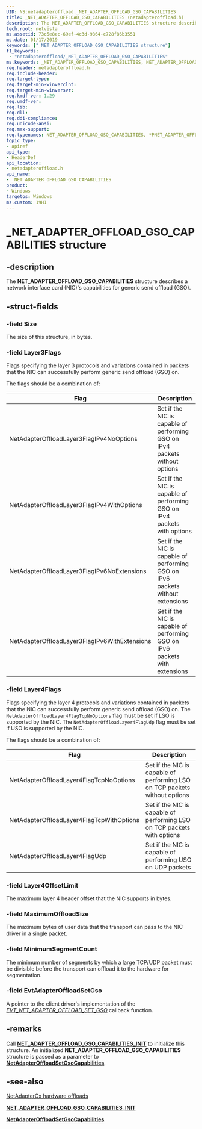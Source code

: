 ```yaml
---
UID: NS:netadapteroffload._NET_ADAPTER_OFFLOAD_GSO_CAPABILITIES
title: _NET_ADAPTER_OFFLOAD_GSO_CAPABILITIES (netadapteroffload.h)
description: The NET_ADAPTER_OFFLOAD_GSO_CAPABILITIES structure describes a network interface card (NIC)'s capabilities for generic send offload (GSO).
tech.root: netvista
ms.assetid: 73c5e8ec-69ef-4c3d-9864-c728f86b3551
ms.date: 01/17/2019
keywords: ["_NET_ADAPTER_OFFLOAD_GSO_CAPABILITIES structure"]
f1_keywords:
 - "netadapteroffload/_NET_ADAPTER_OFFLOAD_GSO_CAPABILITIES"
ms.keywords: _NET_ADAPTER_OFFLOAD_GSO_CAPABILITIES, NET_ADAPTER_OFFLOAD_GSO_CAPABILITIES, *PNET_ADAPTER_OFFLOAD_GSO_CAPABILITIES, 
req.header: netadapteroffload.h
req.include-header:
req.target-type:
req.target-min-winverclnt:
req.target-min-winversvr:
req.kmdf-ver: 1.29
req.umdf-ver:
req.lib:
req.dll:
req.ddi-compliance:
req.unicode-ansi:
req.max-support:
req.typenames: NET_ADAPTER_OFFLOAD_GSO_CAPABILITIES, *PNET_ADAPTER_OFFLOAD_GSO_CAPABILITIES
topic_type: 
- apiref
api_type: 
- HeaderDef
api_location: 
- netadapteroffload.h
api_name: 
- _NET_ADAPTER_OFFLOAD_GSO_CAPABILITIES
product:
- Windows
targetos: Windows
ms.custom: 19H1
---
```


# _NET_ADAPTER_OFFLOAD_GSO_CAPABILITIES structure

## -description



The **NET_ADAPTER_OFFLOAD_GSO_CAPABILITIES** structure describes a network interface card (NIC)'s capabilities for generic send offload (GSO).

## -struct-fields

### -field Size

The size of this structure, in bytes.
 
### -field Layer3Flags

Flags specifying the layer 3 protocols and variations contained in packets that the NIC can successfully perform generic send offload (GSO) on. 

The flags should be a combination of:

| Flag | Description |
| --- | --- |
| NetAdapterOffloadLayer3FlagIPv4NoOptions | Set if the NIC is capable of performing GSO on IPv4 packets without options |
| NetAdapterOffloadLayer3FlagIPv4WithOptions | Set if the NIC is capable of performing GSO on IPv4 packets with options |
| NetAdapterOffloadLayer3FlagIPv6NoExtensions | Set if the NIC is capable of performing GSO on IPv6 packets without extensions |
| NetAdapterOffloadLayer3FlagIPv6WithExtensions | Set if the NIC is capable of performing GSO on IPv6 packets with extensions |


### -field Layer4Flags

Flags specifying the layer 4 protocols and variations contained in packets that the NIC can successfully perform generic send offload (GSO) on. The `NetAdapterOffloadLayer4FlagTcpNoOptions` flag must be set if LSO is supported by the NIC. The `NetAdapterOffloadLayer4FlagUdp` flag must be set if USO is supported by the NIC.

The flags should be a combination of:

| Flag | Description |
| --- | --- |
| NetAdapterOffloadLayer4FlagTcpNoOptions | Set if the NIC is capable of performing LSO on TCP packets without options |
| NetAdapterOffloadLayer4FlagTcpWithOptions | Set if the NIC is capable of performing LSO on TCP packets with options |
| NetAdapterOffloadLayer4FlagUdp | Set if the NIC is capable of performing USO on UDP packets |

### -field Layer4OffsetLimit

The maximum layer 4 header offset that the NIC supports in bytes.

### -field MaximumOffloadSize

The maximum bytes of user data that the transport can pass to the NIC driver in a single packet.
 
### -field MinimumSegmentCount
 
The minimum number of segments by which a large TCP/UDP packet must be divisible before the transport can offload it to the hardware for segmentation.

### -field EvtAdapterOffloadSetGso

A pointer to the client driver's implementation of the [*EVT_NET_ADAPTER_OFFLOAD_SET_GSO*](../netadapteroffload/nc-netadapteroffload-evt_net_adapter_offload_set_gso.md) callback function.

## -remarks

Call [**NET_ADAPTER_OFFLOAD_GSO_CAPABILITIES_INIT**](../netadapteroffload/nf-netadapteroffload-net_adapter_offload_gso_capabilities_init.md) to initialize this structure. An initialized **NET_ADAPTER_OFFLOAD_GSO_CAPABILITIES** structure is passed as a parameter to [**NetAdapterOffloadSetGsoCapabilities**](../netadapteroffload/nf-netadapteroffload-netadapteroffloadsetgsocapabilities.md).

## -see-also

[NetAdapterCx hardware offloads](https://docs.microsoft.com/windows-hardware/drivers/netcx/netadaptercx-hardware-offloads)

[**NET_ADAPTER_OFFLOAD_GSO_CAPABILITIES_INIT**](../netadapteroffload/nf-netadapteroffload-net_adapter_offload_gso_capabilities_init.md)

[**NetAdapterOffloadSetGsoCapabilities**](../netadapteroffload/nf-netadapteroffload-netadapteroffloadsetgsocapabilities.md)
